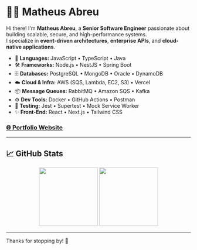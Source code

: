 # 👨‍💻 Matheus Abreu

Hi there! I'm **Matheus Abreu**, a **Senior Software Engineer** passionate about building scalable, secure, and high-performance systems.  
I specialize in **event-driven architectures**, **enterprise APIs**, and **cloud-native applications**.

- 🧠 **Languages:** JavaScript • TypeScript • Java  
- 🛠 **Frameworks:** Node.js • NestJS • Spring Boot  
- 🗄️ **Databases:** PostgreSQL • MongoDB • Oracle • DynamoDB
- ☁️ **Cloud & Infra:** AWS (SQS, Lambda, EC2, S3) • Vercel  
- 📦 **Message Queues:** RabbitMQ • Amazon SQS • Kafka
- ⚙️ **Dev Tools:** Docker • GitHub Actions • Postman  
- 🧪 **Testing:** Jest • Supertest • Mock Service Worker  
- ✨ **Front-End:** React • Next.js • Tailwind CSS  

### [🌐 Portfolio Website](https://www.matheusabreu.dev/)

---

## 📈 GitHub Stats

<p align="center">
  <img height="160px" src="https://github-readme-stats.vercel.app/api?username=matheussla&show_icons=true&theme=github_dark&count_private=true" />
  <img height="160px" src="https://github-readme-stats.vercel.app/api/top-langs/?username=matheussla&layout=compact&theme=github_dark" />
</p>

---

Thanks for stopping by! 🚀  

